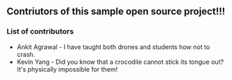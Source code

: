 ## Contriutors of this sample open source project!!! 


### List of contributors
- Ankit Agrawal - I have taught both drones and students how not to crash.
- Kevin Yang - Did you know that a crocodile cannot stick its tongue out? It's physically impossible for them!
